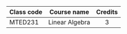 | Class code | Course name    | Credits |
| ---------- | -------------- | :-----: |
| MTED231    | Linear Algebra |    3    |
